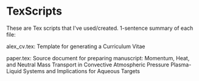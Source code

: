 # TexScripts

These are Tex scripts that I've used/created. 1-sentence summary of each file:

alex_cv.tex: Template for generating a Curriculum Vitae

paper.tex: Source document for preparing manuscript: Momentum, Heat, and Neutral Mass Transport in Convective Atmospheric Pressure Plasma-Liquid Systems and Implications for Aqueous Targets

